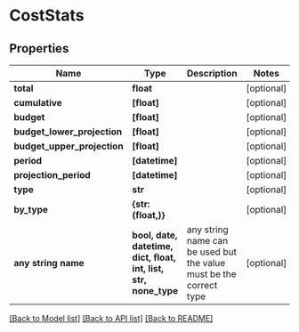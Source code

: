 # CostStats


## Properties
Name | Type | Description | Notes
------------ | ------------- | ------------- | -------------
**total** | **float** |  | [optional] 
**cumulative** | **[float]** |  | [optional] 
**budget** | **[float]** |  | [optional] 
**budget_lower_projection** | **[float]** |  | [optional] 
**budget_upper_projection** | **[float]** |  | [optional] 
**period** | **[datetime]** |  | [optional] 
**projection_period** | **[datetime]** |  | [optional] 
**type** | **str** |  | [optional] 
**by_type** | **{str: (float,)}** |  | [optional] 
**any string name** | **bool, date, datetime, dict, float, int, list, str, none_type** | any string name can be used but the value must be the correct type | [optional]

[[Back to Model list]](../README.md#documentation-for-models) [[Back to API list]](../README.md#documentation-for-api-endpoints) [[Back to README]](../README.md)


